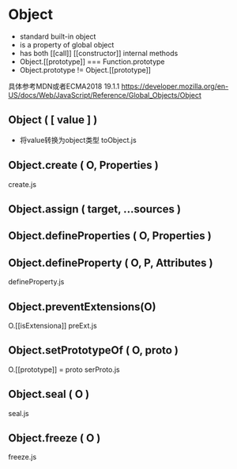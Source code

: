 # Object
- standard built-in object
- is a property of global object
- has both [[call]] [[constructor]] internal methods
- Object.[[prototype]]  ===  Function.prototype
- Object.prototype != Object.[[prototype]]

具体参考MDN或者ECMA2018 19.1.1
https://developer.mozilla.org/en-US/docs/Web/JavaScript/Reference/Global_Objects/Object

## Object ( [ value ] )
- 将value转换为object类型
toObject.js

## Object.create ( O, Properties )
create.js

## Object.assign ( target, ...sources )

## Object.defineProperties ( O, Properties )
## Object.defineProperty ( O, P, Attributes )
defineProperty.js

## Object.preventExtensions(O)
O.[[isExtensiona]]
preExt.js

## Object.setPrototypeOf ( O, proto )
O.[[prototype]] = proto
serProto.js

## Object.seal ( O )
seal.js

## Object.freeze ( O )
freeze.js
